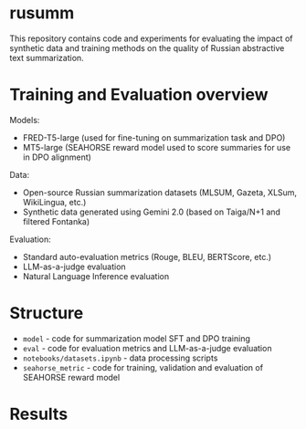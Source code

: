 # rusumm

This repository contains code and experiments for evaluating the impact of synthetic data and training methods on the quality of Russian abstractive text summarization.

# Training and Evaluation overview

Models:
- FRED-T5-large (used for fine-tuning on summarization task and DPO)
- MT5-large (SEAHORSE reward model used to score summaries for use in DPO alignment)

Data:
- Open-source Russian summarization datasets (MLSUM, Gazeta, XLSum, WikiLingua, etc.)
- Synthetic data generated using Gemini 2.0 (based on Taiga/N+1 and filtered Fontanka)

Evaluation:
- Standard auto-evaluation metrics (Rouge, BLEU, BERTScore, etc.)
- LLM-as-a-judge evaluation
- Natural Language Inference evaluation

# Structure

- `model` - code for summarization model SFT and DPO training 
- `eval` - code for evaluation metrics and LLM-as-a-judge evaluation
- `notebooks/datasets.ipynb` - data processing scripts
- `seahorse_metric` - code for training, validation and evaluation of SEAHORSE reward model

# Results
